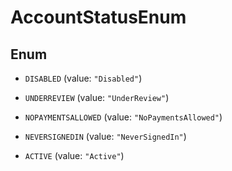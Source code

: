 

# AccountStatusEnum

## Enum


* `DISABLED` (value: `"Disabled"`)

* `UNDERREVIEW` (value: `"UnderReview"`)

* `NOPAYMENTSALLOWED` (value: `"NoPaymentsAllowed"`)

* `NEVERSIGNEDIN` (value: `"NeverSignedIn"`)

* `ACTIVE` (value: `"Active"`)



